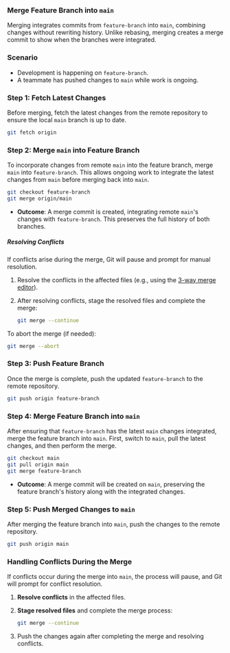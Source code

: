 ### Merge Feature Branch into `main`

Merging integrates commits from `feature-branch` into `main`, combining changes without rewriting history. Unlike rebasing, merging creates a merge commit to show when the branches were integrated.

### Scenario

- Development is happening on `feature-branch`.
- A teammate has pushed changes to `main` while work is ongoing.

### Step 1: Fetch Latest Changes

Before merging, fetch the latest changes from the remote repository to ensure the local `main` branch is up to date.

```bash
git fetch origin
```

### Step 2: Merge `main` into Feature Branch

To incorporate changes from remote `main` into the feature branch, merge `main` into `feature-branch`. This allows ongoing work to integrate the latest changes from `main` before merging back into `main`.

```bash
git checkout feature-branch
git merge origin/main
```

- **Outcome**: A merge commit is created, integrating remote `main`'s changes with `feature-branch`. This preserves the full history of both branches.

##### Resolving Conflicts

If conflicts arise during the merge, Git will pause and prompt for manual resolution.

1. Resolve the conflicts in the affected files (e.g., using the [3-way merge editor](https://code.visualstudio.com/docs/sourcecontrol/overview#_3way-merge-editor)).

2. After resolving conflicts, stage the resolved files and complete the merge:

   ```bash
   git merge --continue
   ```

To abort the merge (if needed):
```bash
git merge --abort
```

### Step 3: Push Feature Branch

Once the merge is complete, push the updated `feature-branch` to the remote repository.

```bash
git push origin feature-branch
```

### Step 4: Merge Feature Branch into `main`

After ensuring that `feature-branch` has the latest `main` changes integrated, merge the feature branch into `main`. First, switch to `main`, pull the latest changes, and then perform the merge.

```bash
git checkout main
git pull origin main
git merge feature-branch
```

- **Outcome**: A merge commit will be created on `main`, preserving the feature branch's history along with the integrated changes.

### Step 5: Push Merged Changes to `main`

After merging the feature branch into `main`, push the changes to the remote repository.

```bash
git push origin main
```

### Handling Conflicts During the Merge

If conflicts occur during the merge into `main`, the process will pause, and Git will prompt for conflict resolution.

1. **Resolve conflicts** in the affected files.

2. **Stage resolved files** and complete the merge process:

   ```bash
   git merge --continue
   ```

3. Push the changes again after completing the merge and resolving conflicts.
